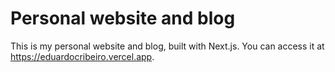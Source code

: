 # Personal website and blog

This is my personal website and blog, built with Next.js. You can access it at https://eduardocribeiro.vercel.app.
